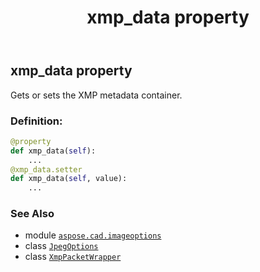 ﻿---
title: xmp_data property
second_title: Aspose.CAD for Python via .NET API References
description: 
type: docs
weight: 260
url: /python-net/aspose.cad.imageoptions/jpegoptions/xmp_data/
is_root: false
---

## xmp_data property


Gets or sets the XMP metadata container.
### Definition:
```python
@property
def xmp_data(self):
    ...
@xmp_data.setter
def xmp_data(self, value):
    ...
```

### See Also
* module [`aspose.cad.imageoptions`](../../)
* class [`JpegOptions`](/cad/python-net/aspose.cad.imageoptions/jpegoptions)
* class [`XmpPacketWrapper`](/cad/python-net/aspose.cad/xmppacketwrapper)
